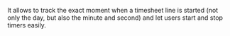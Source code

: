 It allows to track the exact moment when a timesheet line is started
(not only the day, but also the minute and second) and let users start
and stop timers easily.
